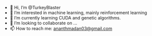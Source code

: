 - 👋 Hi, I’m @TurkeyBlaster
- 👀 I’m interested in machine learning, mainly reinforcement learning
- 🌱 I’m currently learning CUDA and genetic algorithms.
- 💞️ I’m looking to collaborate on ...
- 📫 How to reach me: ananthmadan03@gmail.com

<!---
TurkeyBlaster/TurkeyBlaster is a ✨ special ✨ repository because its `README.md` (this file) appears on your GitHub profile.
You can click the Preview link to take a look at your changes.
--->
